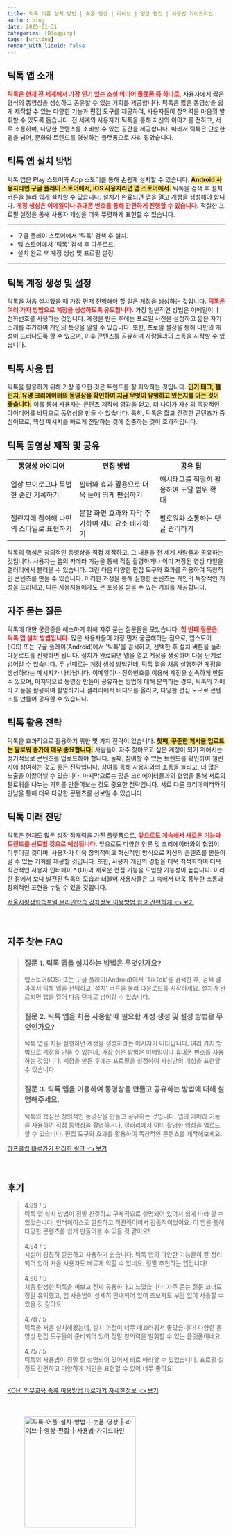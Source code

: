 ```yaml
---
title: 틱톡 어플 설치 방법 | 숏폼 영상 | 라이브 | 영상 편집 | 사용법 가이드라인
author: bing
date: 2025-01-31
categories: [Blogging]
tags: [writing]
render_with_liquid: false
---
```



<h2 id='틱톡_앱_소개'>틱톡 앱 소개</h2>

<p><b><span style="color: #ee2323;">틱톡은 현재 전 세계에서 가장 인기 있는 소셜 미디어 플랫폼 중 하나로,</span></b> 사용자에게 짧은 형식의 동영상을 생성하고 공유할 수 있는 기회를 제공합니다. 틱톡은 짧은 동영상을 쉽게 제작할 수 있는 다양한 기능과 편집 도구를 제공하여, 사용자들이 창의력을 마음껏 발휘할 수 있도록 돕습니다. 전 세계의 사용자가 틱톡을 통해 자신의 이야기를 전하고, 서로 소통하며, 다양한 콘텐츠를 소비할 수 있는 공간을 제공합니다. 따라서 틱톡은 단순한 앱을 넘어, 문화와 트렌드를 형성하는 플랫폼으로 자리 잡았습니다.</p>

<h2 id='틱톡_앱_설치_방법'>틱톡 앱 설치 방법</h2>

<p>틱톡 앱은 Play 스토어와 App 스토어를 통해 손쉽게 설치할 수 있습니다. <b><span style="background-color: #ffe066;">Android 사용자라면 구글 플레이 스토어에서, iOS 사용자라면 앱 스토어에서.</span></b> 틱톡을 검색 후 설치 버튼을 눌러 쉽게 설치할 수 있습니다. 설치가 완료되면 앱을 열고 계정을 생성해야 합니다. <b><span style="color: #ee2323;">계정 생성은 이메일이나 휴대폰 번호를 통해 간편하게 진행할 수 있습니다.</span></b> 적절한 프로필 설정을 통해 사용자 개성을 더욱 뚜렷하게 표현할 수 있습니다.</p>

<hr />

<ul>
    <li>구글 플레이 스토어에서 '틱톡' 검색 후 설치.</li>
    <li>앱 스토어에서 '틱톡' 검색 후 다운로드.</li>
    <li>설치 완료 후 계정 생성 및 프로필 설정.</li>
</ul>

<hr />

<h2 id='틱톡_계정_생성_및_설정'>틱톡 계정 생성 및 설정</h2>

<p>틱톡을 처음 설치했을 때 가장 먼저 진행해야 할 일은 계정을 생성하는 것입니다. <b><span style="color: #ee2323;">틱톡은 여러 가지 방법으로 계정을 생성하도록 유도합니다.</span></b> 가장 일반적인 방법은 이메일이나 전화번호를 사용하는 것입니다. 계정을 만든 후에는 프로필 사진을 설정하고 짧은 자기소개를 추가하여 개인의 특성을 알릴 수 있습니다. 또한, 프로필 설정을 통해 나만의 개성이 드러나도록 할 수 있으며, 이후 콘텐츠를 공유하며 사람들과의 소통을 시작할 수 있습니다.</p>

<h2 id='틱톡_사용_팁'>틱톡 사용 팁</h2>

<p>틱톡을 활용하기 위해 가장 중요한 것은 트렌드를 잘 파악하는 것입니다. <b><span style="background-color: #ffe066;">인기 태그, 챌린지, 유명 크리에이터의 동영상을 확인하여 지금 무엇이 유행하고 있는지를 아는 것이 좋습니다.</span></b> 이를 통해 사용자는 콘텐츠 제작에 영감을 얻고, 더 나아가 자신의 독창적인 아이디어를 바탕으로 동영상을 만들 수 있습니다. 특히, 틱톡은 짧고 간결한 콘텐츠가 중심이므로, 핵심 메시지를 빠르게 전달하는 것에 집중하는 것이 효과적입니다.</p>

<h2 id='틱톡_동영상_제작_및_공유'>틱톡 동영상 제작 및 공유</h2>

<table>
    <tr>
        <td style="text-align: center; height: 17px;"><b>동영상 아이디어</b></td>
        <td style="text-align: center; height: 17px;"><b>편집 방법</b></td>
        <td style="text-align: center; height: 17px;"><b>공유 팁</b></td>
    </tr>
    <tr>
        <td>일상 브이로그나 특별한 순간 기록하기</td>
        <td>필터와 효과 활용으로 더욱 눈에 띄게 편집하기</td>
        <td>해시태그를 적절히 활용하여 도달 범위 확대</td>
    </tr>
    <tr>
        <td>챌린지에 참여해 나만의 스타일로 표현하기</td>
        <td>분할 화면 효과와 자막 추가하여 재미 요소 배가하기</td>
        <td>팔로워와 소통하는 댓글 관리하기</td>
    </tr>
</table>

<p>틱톡의 핵심은 창의적인 동영상을 직접 제작하고, 그 내용을 전 세계 사람들과 공유하는 것입니다. 사용자는 앱의 카메라 기능을 통해 직접 촬영하거나 이미 저장된 영상 파일을 갤러리에서 불러올 수 있습니다. 그런 다음 다양한 편집 도구와 효과를 적용하여 독창적인 콘텐츠를 만들 수 있습니다. 이러한 과정을 통해 실행한 콘텐츠는 개인의 독창적인 개성을 드러내고, 다른 사용자들에게도 큰 호응을 받을 수 있는 기회를 제공합니다.</p>

<h2 id='자주_묻는_질문'>자주 묻는 질문</h2>

<p>틱톡에 대한 궁금증을 해소하기 위해 자주 묻는 질문들을 모았습니다. <b><span style="color: #ee2323;">첫 번째 질문은, 틱톡 앱 설치 방법입니다.</span></b> 많은 사용자들이 가장 먼저 궁금해하는 점으로, 앱스토어(iOS) 또는 구글 플레이(Android)에서 '틱톡'을 검색하고, 선택한 후 설치 버튼을 눌러 다운로드를 진행하면 됩니다. 설치가 완료되면 앱을 열고 계정을 생성하며 다음 단계로 넘어갈 수 있습니다. 두 번째로는 계정 생성 방법인데, 틱톡 앱을 처음 실행하면 계정을 생성하라는 메시지가 나타납니다. 이메일이나 전화번호를 이용해 계정을 신속하게 만들 수 있으며, 마지막으로 동영상 만들어 공유하는 방법에 대해 문의하는 경우, 틱톡의 카메라 기능을 활용하여 촬영하거나 갤러리에서 비디오를 올리고, 다양한 편집 도구로 콘텐츠를 만들어 공유할 수 있습니다.</p>

<h2 id='틱톡_활용_전략'>틱톡 활용 전략</h2>

<p>틱톡을 효과적으로 활용하기 위한 몇 가지 전략이 있습니다. <b><span style="background-color: #ffe066;">첫째, 꾸준한 게시물 업로드는 팔로워 증가에 매우 중요합니다.</span></b> 사람들이 자주 찾아오고 싶은 계정이 되기 위해서는 정기적으로 콘텐츠를 업로드해야 합니다. 둘째, 참여할 수 있는 트렌드를 확인하여 챌린지에 참여하는 것도 좋은 전략입니다. 참여를 통해 사용자와의 소통을 늘리고, 더 많은 노출을 이끌어낼 수 있습니다. 마지막으로는 많은 크리에이터들과의 협업을 통해 서로의 팔로워를 나누는 기회를 만들어보는 것도 중요한 전략입니다. 서로 다른 크리에이터와의 만남을 통해 더욱 다양한 콘텐츠를 선보일 수 있습니다.</p>

<h2 id='틱톡_미래_전망'>틱톡 미래 전망</h2>

<p>틱톡은 현재도 많은 성장 잠재력을 가진 플랫폼으로, <b><span style="color: #ee2323;">앞으로도 계속해서 새로운 기능과 트렌드를 선도할 것으로 예상됩니다.</span></b> 앞으로도 다양한 언론 및 크리에이터와의 협업이 이루어질 것이며, 사용자가 더욱 창의적이고 혁신적인 방식으로 자신의 콘텐츠를 만들어갈 수 있는 기회를 제공할 것입니다. 또한, 사용자 개인의 경험을 더욱 최적화하여 더욱 직관적인 사용자 인터페이스(UI)와 새로운 편집 기능을 도입할 가능성이 높습니다. 이러한 점에서 보다 발전된 틱톡의 모습과 더불어 사용자들은 그 속에서 더욱 풍부한 소통과 창의적인 표현을 누릴 수 있을 것입니다.</p>


<p><a class="click-button" title="서울시평생학습포털 온라인학습 강좌정보 이용방법 쉽고 간편하게" href="https://greenforu.github.io/posts/%EC%84%9C%EC%9A%B8%EC%8B%9C%ED%8F%89%EC%83%9D%ED%95%99%EC%8A%B5%ED%8F%AC%ED%84%B8-%EC%98%A8%EB%9D%BC%EC%9D%B8%ED%95%99%EC%8A%B5-%EA%B0%95%EC%A2%8C%EC%A0%95%EB%B3%B4-%EC%9D%B4%EC%9A%A9%EB%B0%A9%EB%B2%95-%EC%89%BD%EA%B3%A0-%EA%B0%84%ED%8E%B8%ED%95%98%EA%B2%8C/" rel="dofollow">서울시평생학습포털 온라인학습 강좌정보 이용방법 쉽고 간편하게 👈 보기</a></p><br>
<h2 id='자주_찾는_FAQ'>자주 찾는 FAQ</h2>
<div itemscope="" itemtype="https://schema.org/FAQPage"> 
<blockquote> 
<div itemscope="" itemprop="mainEntity" itemtype="https://schema.org/Question"> 
<h3 itemprop="name">질문 1. 틱톡 앱을 설치하는 방법은 무엇인가요?</h3> 
<div itemscope="" itemprop="acceptedAnswer" itemtype="https://schema.org/Answer"> 
<span itemprop="text"> 
<p>앱스토어(iOS) 또는 구글 플레이(Android)에서 'TikTok'을 검색한 후, 검색 결과에서 틱톡 앱을 선택하고 '설치' 버튼을 눌러 다운로드를 시작하세요. 설치가 완료되면 앱을 열어 다음 단계로 넘어갈 수 있습니다.</p> 
</span> 
</div> 
</div> 
<div itemscope="" itemprop="mainEntity" itemtype="https://schema.org/Question"> 
<h3 itemprop="name">질문 2. 틱톡 앱을 처음 사용할 때 필요한 계정 생성 및 설정 방법은 무엇인가요?</h3> 
<div itemscope="" itemprop="acceptedAnswer" itemtype="https://schema.org/Answer"> 
<span itemprop="text"> 
<p>틱톡 앱을 처음 실행하면 계정을 생성하라는 메시지가 나타납니다. 여러 가지 방법으로 계정을 만들 수 있는데, 가장 쉬운 방법은 이메일이나 휴대폰 번호를 사용하는 것입니다. 계정을 만든 후에는 프로필을 설정하여 자신만의 개성을 표현할 수 있습니다.</p> 
</span> 
</div> 
</div> 
<div itemscope="" itemprop="mainEntity" itemtype="https://schema.org/Question"> 
<h3 itemprop="name">질문 3. 틱톡 앱을 이용하여 동영상을 만들고 공유하는 방법에 대해 설명해주세요.</h3> 
<div itemscope="" itemprop="acceptedAnswer" itemtype="https://schema.org/Answer"> 
<span itemprop="text"> 
<p>틱톡의 핵심은 창의적인 동영상을 만들고 공유하는 것입니다. 앱의 카메라 기능을 사용하여 직접 동영상을 촬영하거나, 갤러리에서 이미 촬영한 영상을 업로드할 수 있습니다. 편집 도구와 효과를 활용하여 독창적인 콘텐츠를 제작해보세요.</p> 
</span> 
</div> 
</div> 
</blockquote> 
</div>
<p><a class="click-button" title="하프클럽 바로가기 편리한 링크" href="https://greenforu.github.io/posts/%ED%95%98%ED%94%84%ED%81%B4%EB%9F%BD-%EB%B0%94%EB%A1%9C%EA%B0%80%EA%B8%B0-%ED%8E%B8%EB%A6%AC%ED%95%9C-%EB%A7%81%ED%81%AC/" rel="dofollow">하프클럽 바로가기 편리한 링크 👈 보기</a></p><br>
<h2 id='후기'>후기</h2>
<div itemscope itemtype="https://schema.org/Product">
  <blockquote>
  <div itemprop="review" itemscope itemtype="https://schema.org/Review">
      <div itemprop="reviewRating" itemscope itemtype="https://schema.org/Rating"> <span itemprop="ratingValue">4.89</span> / <span itemprop="bestRating">5</span> </div>
      <span itemprop="reviewBody">틱톡 앱 설치 방법이 정말 친절하고 구체적으로 설명되어 있어서 쉽게 따라 할 수 있었습니다. 인터페이스도 깔끔하고 직관적이어서 감동적이었어요. 이 앱을 통해 다양한 콘텐츠를 쉽게 만들어볼 수 있을 것 같아요!</span>
  </div>
  <br>
  <div itemprop="review" itemscope itemtype="https://schema.org/Review">
      <div itemprop="reviewRating" itemscope itemtype="https://schema.org/Rating"> <span itemprop="ratingValue">4.94</span> / <span itemprop="bestRating">5</span> </div>
      <span itemprop="reviewBody">시설이 굉장히 깔끔하고 사용하기 쉽습니다. 틱톡 앱의 다양한 기능들이 잘 정리되어 있어 처음 사용자도 빠르게 익힐 수 있네요. 정말 추천하는 앱입니다!</span>
  </div>
  <br>
  <div itemprop="review" itemscope itemtype="https://schema.org/Review">
      <div itemprop="reviewRating" itemscope itemtype="https://schema.org/Rating"> <span itemprop="ratingValue">4.96</span> / <span itemprop="bestRating">5</span> </div>
      <span itemprop="reviewBody">처음 탄생한 틱톡을 써보고 진짜 유용하다고 느꼈습니다! 자주 묻는 질문 코너도 정말 유익했고, 앱 사용법이 상세히 안내되어 있어 초보자도 부담 없이 사용할 수 있을 것 같아요.</span>
  </div>
  <br>
  <div itemprop="review" itemscope itemtype="https://schema.org/Review">
      <div itemprop="reviewRating" itemscope itemtype="https://schema.org/Rating"> <span itemprop="ratingValue">4.78</span> / <span itemprop="bestRating">5</span> </div>
      <span itemprop="reviewBody">틱톡을 처음 설치해봤는데, 설치 과정이 너무 매끄러워서 좋았습니다! 다양한 동영상 편집 도구들이 준비되어 있어 정말 창의력을 발휘할 수 있는 플랫폼이네요.</span>
  </div>
  <br>
  <div itemprop="review" itemscope itemtype="https://schema.org/Review">
      <div itemprop="reviewRating" itemscope itemtype="https://schema.org/Rating"> <span itemprop="ratingValue">4.75</span> / <span itemprop="bestRating">5</span> </div>
      <span itemprop="reviewBody">틱톡의 사용법이 정말 잘 설명되어 있어서 바로 따라할 수 있었습니다. 프로필 설정도 간편하고 다양하게 개인을 표현할 수 있어 너무 좋아요!</span>
  </div>
  <br>
  </blockquote>
</div>
<p><a class="click-button" title="KOHI 의무교육 종류 이용방법 바로가기 자세한정보" href="https://greenforu.github.io/posts/KOHI-%EC%9D%98%EB%AC%B4%EA%B5%90%EC%9C%A1-%EC%A2%85%EB%A5%98-%EC%9D%B4%EC%9A%A9%EB%B0%A9%EB%B2%95-%EB%B0%94%EB%A1%9C%EA%B0%80%EA%B8%B0-%EC%9E%90%EC%84%B8%ED%95%9C%EC%A0%95%EB%B3%B4/" rel="dofollow">KOHI 의무교육 종류 이용방법 바로가기 자세한정보 👈 보기</a></p><br>
<figure class="image"><img src="https://greenforu.github.io/assets/img/thumbnail/틱톡-어플-설치-방법-|-숏폼-영상-|-라이브-|-영상-편집-|-사용법-가이드라인.webp" alt="틱톡-어플-설치-방법-|-숏폼-영상-|-라이브-|-영상-편집-|-사용법-가이드라인" width="256" height="256"></figure>